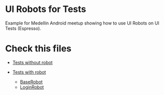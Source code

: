 # UI Robots for Tests

Example for Medellin Android meetup showing how to use UI Robots on UI Tests (Espresso).

# Check this files

- [Tests without robot](https://github.com/caipivara/androidmeetup-ui-robots/blob/master/app/src/androidTest/java/makingiants/com/uirobots/LoginTestsPlain.kt)

- [Tests with robot](https://github.com/caipivara/androidmeetup-ui-robots/blob/master/app/src/androidTest/java/makingiants/com/uirobots/LoginTests.kt)
	* [BaseRobot](https://github.com/caipivara/androidmeetup-ui-robots/blob/master/app/src/androidTest/java/makingiants/com/uirobots/robots/BaseRobot.kt)
	* [LoginRobot](https://github.com/caipivara/androidmeetup-ui-robots/blob/master/app/src/androidTest/java/makingiants/com/uirobots/robots/LoginRobot.kt)
